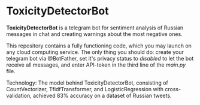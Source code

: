 # ToxicityDetectorBot
**ToxicityDetectorBot** is a telegram bot for sentiment analysis of Russian messages in chat and creating warnings about the most negative ones. 

This repository contains a fully functioning code, which you may launch on any cloud computing service. The only thing you should do: create your telegram bot via @BotFather, set it's privacy status to *disabled* to let the bot receive all messages, and enter API-token in the third line of the *main.py* file.

Technology:
The model behind ToxicityDetectorBot, consisting of CountVectorizer, TfidfTransformer, and LogisticRegression with cross-validation, achieved 83% accuracy on a dataset of Russian tweets.

